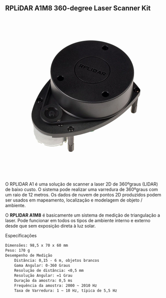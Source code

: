 ## RPLiDAR A1M8 360-degree Laser Scanner Kit

![laser-scanner](../imgs/laser-scanner.jpg)

O RPLIDAR A1 é uma solução de scanner a laser 2D de 360ºgraus (LIDAR) de baixo custo. O sistema pode realizar uma varredura de 360ºgraus com um raio de 12 metros. Os dados de nuvem de pontos 2D produzidos podem ser usados em mapeamento, localização e modelagem de objeto / ambiente.

O __RPLIDAR A1M8__ é basicamente um sistema de medição de triangulação a laser. Pode funcionar em todos os tipos de ambiente interno e externo desde que sem exposição direta à luz solar.


 Especificações

    Dimensões: 98,5 x 70 x 60 mm
    Peso: 170 g
    Desempenho de Medição
        Distância: 0,15 - 6 m, objetos brancos
        Gama Angular: 0-360 Graus
        Resolução de distância: <0,5 mm
        Resolução Angular: =1 Grau
        Duração da amostra: 0,5 ms
        Frequência da amostra: 2000 ~ 2010 Hz
        Taxa de Varredura: 1 ~ 10 Hz, típica de 5,5 Hz

